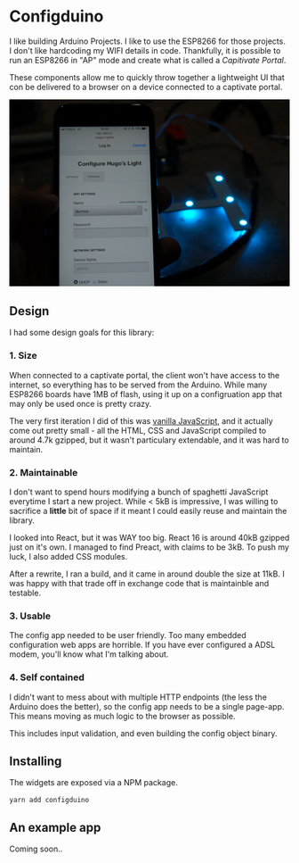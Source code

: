 # Configduino

I like building Arduino Projects. I like to use the ESP8266 for those projects. I don't like hardcoding my WIFI details in code. Thankfully, it is possible to run an ESP8266 in "AP" mode and create what is called a _Capitivate Portal_.

These components allow me to quickly throw together a lightweight UI that con be delivered to a browser on a device connected to a captivate portal.

![The Captivate portal in action](https://github.com/madpilot/configduino/blob/master/docs/images/example.jpg)

## Design

I had some design goals for this library:

### 1. Size

When connected to a captivate portal, the client won't have access to the internet, so everything has to be served from the Arduino. While many ESP8266 boards have 1MB of flash, using it up on a configruation app that may only be used once is pretty crazy.

The very first iteration I did of this was [vanilla JavaScript](https://github.com/madpilot/GarageDoorOpenerWeb/tree/f0f2e098d6110f6d1257e852a3cff208988407af), and it actually come out pretty small - all the HTML, CSS and JavaScript compiled to around 4.7k gzipped, but it wasn't particulary extendable, and it was hard to maintain.

### 2. Maintainable

I don't want to spend hours modifying a bunch of spaghetti JavaScript everytime I start a new project. While < 5kB is impressive, I was willing to sacrifice a **little** bit of space if it meant I could easily reuse and maintain the library.

I looked into React, but it was WAY too big. React 16 is around 40kB gzipped just on it's own. I managed to find Preact, with claims to be 3kB. To push my luck, I also added CSS modules.

After a rewrite, I ran a build, and it came in around double the size at 11kB. I was happy with that trade off in exchange code that is maintainble and testable.

### 3. Usable

The config app needed to be user friendly. Too many embedded configuration web apps are horrible. If you have ever configured a ADSL modem, you'll know what I'm talking about.

### 4. Self contained

I didn't want to mess about with multiple HTTP endpoints (the less the Arduino does the better), so the config app needs to be a single page-app. This means moving as much logic to the browser as possible.

This includes input validation, and even building the config object binary.

## Installing

The widgets are exposed via a NPM package.

```
yarn add configduino
```

## An example app

Coming soon..

